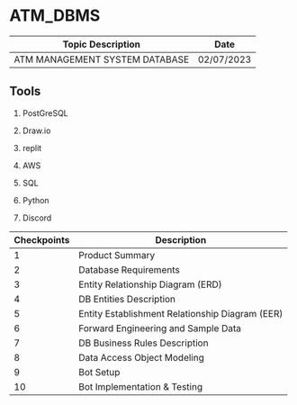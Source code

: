 # ATM_DBMS

|       Topic Description        |                   Date                     |
| ------------------------------ | ------------------------------------------ |
|ATM MANAGEMENT SYSTEM DATABASE  |                02/07/2023                  |




## Tools

1. PostGreSQL

2. Draw.io

3. replit

4. AWS

5. SQL

6. Python

7. Discord



| Checkpoints |                      Description                  |
| ----------- | ------------------------------------------------- | 
|     1       | Product Summary                                   |
|     2       | Database Requirements                             |
|     3       | Entity Relationship Diagram (ERD)                 |
|     4       | DB Entities Description                           |
|     5       | Entity Establishment Relationship Diagram  (EER)  |
|     6       | Forward Engineering and Sample Data               |
|     7       | DB Business Rules Description                     |
|     8       | Data Access Object Modeling                       |
|     9       | Bot Setup                                         |
|     10      | Bot Implementation & Testing                      |

